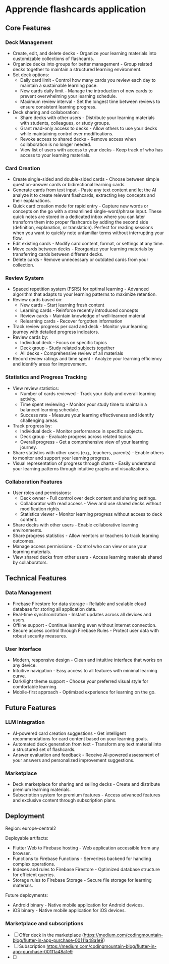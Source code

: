 # Apprende flashcards application

## Core Features

### Deck Management
- Create, edit, and delete decks - Organize your learning materials into customizable collections of flashcards.
- Organize decks into groups for better management - Group related decks together to maintain a structured learning environment.
- Set deck options:
  - Daily card limit - Control how many cards you review each day to maintain a sustainable learning pace.
  - New cards daily limit - Manage the introduction of new cards to prevent overwhelming your learning schedule.
  - Maximum review interval - Set the longest time between reviews to ensure consistent learning progress.
- Deck sharing and collaboration:
  - Share decks with other users - Distribute your learning materials with students, colleagues, or study groups.
  - Grant read-only access to decks - Allow others to use your decks while maintaining control over modifications.
  - Revoke access to shared decks - Remove access when collaboration is no longer needed.
  - View list of users with access to your decks - Keep track of who has access to your learning materials.

### Card Creation
- Create single-sided and double-sided cards - Choose between simple question-answer cards or bidirectional learning cards.
- Generate cards from text input - Paste any text content and let the AI analyze it to create relevant flashcards, extracting key concepts and their explanations.
- Quick card creation mode for rapid entry - Capture new words or concepts on the go with a streamlined single-word/phrase input. These quick notes are stored in a dedicated inbox where you can later transform them into proper flashcards by adding the second side (definition, explanation, or translation). Perfect for reading sessions when you want to quickly note unfamiliar terms without interrupting your flow.
- Edit existing cards - Modify card content, format, or settings at any time.
- Move cards between decks - Reorganize your learning materials by transferring cards between different decks.
- Delete cards - Remove unnecessary or outdated cards from your collection.

### Review System
- Spaced repetition system (FSRS) for optimal learning - Advanced algorithm that adapts to your learning patterns to maximize retention.
- Review cards based on:
  - New cards - Start learning fresh content
  - Learning cards - Reinforce recently introduced concepts
  - Review cards - Maintain knowledge of well-learned material
  - Relearning cards - Recover forgotten information
- Track review progress per card and deck - Monitor your learning journey with detailed progress indicators.
- Review cards by:
  - Individual deck - Focus on specific topics
  - Deck group - Study related subjects together
  - All decks - Comprehensive review of all materials
- Record review ratings and time spent - Analyze your learning efficiency and identify areas for improvement.

### Statistics and Progress Tracking
- View review statistics:
  - Number of cards reviewed - Track your daily and overall learning activity.
  - Time spent reviewing - Monitor your study time to maintain a balanced learning schedule.
  - Success rate - Measure your learning effectiveness and identify challenging areas.
- Track progress by:
  - Individual deck - Monitor performance in specific subjects.
  - Deck group - Evaluate progress across related topics.
  - Overall progress - Get a comprehensive view of your learning journey.
- Share statistics with other users (e.g., teachers, parents) - Enable others to monitor and support your learning progress.
- Visual representation of progress through charts - Easily understand your learning patterns through intuitive graphs and visualizations.

### Collaboration Features
- User roles and permissions:
  - Deck owner - Full control over deck content and sharing settings.
  - Collaborator with read access - View and use shared decks without modification rights.
  - Statistics viewer - Monitor learning progress without access to deck content.
- Share decks with other users - Enable collaborative learning environments.
- Share progress statistics - Allow mentors or teachers to track learning outcomes.
- Manage access permissions - Control who can view or use your learning materials.
- View shared decks from other users - Access learning materials shared by collaborators.

## Technical Features

### Data Management
- Firebase Firestore for data storage - Reliable and scalable cloud database for storing all application data.
- Real-time synchronization - Instant updates across all devices and users.
- Offline support - Continue learning even without internet connection.
- Secure access control through Firebase Rules - Protect user data with robust security measures.

### User Interface
- Modern, responsive design - Clean and intuitive interface that works on any device.
- Intuitive navigation - Easy access to all features with minimal learning curve.
- Dark/light theme support - Choose your preferred visual style for comfortable learning.
- Mobile-first approach - Optimized experience for learning on the go.

## Future Features

### LLM Integration
- AI-powered card creation suggestions - Get intelligent recommendations for card content based on your learning goals.
- Automated deck generation from text - Transform any text material into a structured set of flashcards.
- Answer evaluation and feedback - Receive AI-powered assessment of your answers and personalized improvement suggestions.

### Marketplace
- Deck marketplace for sharing and selling decks - Create and distribute premium learning materials.
- Subscription system for premium features - Access advanced features and exclusive content through subscription plans.

## Deployment

Region: europe-central2

Deployable artifacts:
- Flutter Web to Firebase hosting - Web application accessible from any browser.
- Functions to Firebase Functions - Serverless backend for handling complex operations.
- Indexes and rules to Firebase Firestore - Optimized database structure for efficient queries.
- Storage rules to Firebase Storage - Secure file storage for learning materials.

Future deployments:
- Android binary - Native mobile application for Android devices.
- iOS binary - Native mobile application for iOS devices.

### Marketplace and subscriptions

- [ ] Offer deck in the
  marketplace (https://medium.com/codingmountain-blog/flutter-in-app-purchase-00111a48a1e9)
- [ ] Subscription https://medium.com/codingmountain-blog/flutter-in-app-purchase-00111a48a1e9
- [ ]